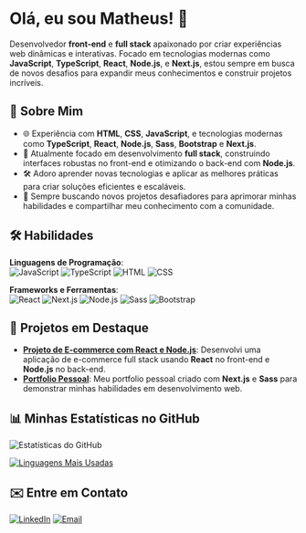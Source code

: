 # Olá, eu sou Matheus! 👋

Desenvolvedor **front-end** e **full stack** apaixonado por criar experiências web dinâmicas e interativas. Focado em tecnologias modernas como **JavaScript**, **TypeScript**, **React**, **Node.js**, e **Next.js**, estou sempre em busca de novos desafios para expandir meus conhecimentos e construir projetos incríveis.

## 🚀 Sobre Mim

- 🌐 Experiência com **HTML**, **CSS**, **JavaScript**, e tecnologias modernas como **TypeScript**, **React**, **Node.js**, **Sass**, **Bootstrap** e **Next.js**.
- 💼 Atualmente focado em desenvolvimento **full stack**, construindo interfaces robustas no front-end e otimizando o back-end com **Node.js**.
- 🛠️ Adoro aprender novas tecnologias e aplicar as melhores práticas para criar soluções eficientes e escaláveis.
- 🎯 Sempre buscando novos projetos desafiadores para aprimorar minhas habilidades e compartilhar meu conhecimento com a comunidade.

## 🛠️ Habilidades

**Linguagens de Programação**:  
![JavaScript](https://img.shields.io/badge/-JavaScript-black?style=flat-square&logo=javascript) ![TypeScript](https://img.shields.io/badge/-TypeScript-3178C6?style=flat-square&logo=typescript&logoColor=white) ![HTML](https://img.shields.io/badge/-HTML-E34F26?style=flat-square&logo=html5&logoColor=white) ![CSS](https://img.shields.io/badge/-CSS-1572B6?style=flat-square&logo=css3&logoColor=white)

**Frameworks e Ferramentas**:  
![React](https://img.shields.io/badge/-React-61DAFB?style=flat-square&logo=react&logoColor=black) ![Next.js](https://img.shields.io/badge/-Next.js-000000?style=flat-square&logo=next.js&logoColor=white) ![Node.js](https://img.shields.io/badge/-Node.js-339933?style=flat-square&logo=node.js&logoColor=white) ![Sass](https://img.shields.io/badge/-Sass-CC6699?style=flat-square&logo=sass&logoColor=white) ![Bootstrap](https://img.shields.io/badge/-Bootstrap-563D7C?style=flat-square&logo=bootstrap&logoColor=white)

## 🌟 Projetos em Destaque

- **[Projeto de E-commerce com React e Node.js](link-projeto)**: Desenvolvi uma aplicação de e-commerce full stack usando **React** no front-end e **Node.js** no back-end.
- **[Portfolio Pessoal](link-projeto)**: Meu portfolio pessoal criado com **Next.js** e **Sass** para demonstrar minhas habilidades em desenvolvimento web.

## 📊 Minhas Estatísticas no GitHub

![Estatísticas do GitHub](https://github-readme-stats.vercel.app/api?username=seu-usuario&show_icons=true&theme=radical)

[![Linguagens Mais Usadas](https://github-readme-stats.vercel.app/api/top-langs/?username=seu-usuario&layout=compact&theme=radical)](https://github.com/seu-usuario/github-readme-stats)

## ✉️ Entre em Contato

[![LinkedIn](https://img.shields.io/badge/-LinkedIn-blue?style=flat-square&logo=Linkedin&logoColor=white&link=https://www.linkedin.com/in/seu-usuario/)](https://www.linkedin.com/in/seu-usuario/) [![Email](https://img.shields.io/badge/-Email-red?style=flat-square&logo=Gmail&logoColor=white&link=mailto:seuemail@email.com)](mailto:seuemail@email.com)
